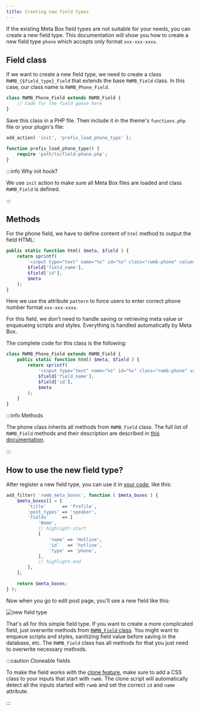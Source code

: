 ```yaml
---
title: Creating new field types
---
```


If the existing Meta Box field types are not suitable for your needs, you can create a new field type. This documentation will show you how to create a new field type `phone` which accepts only format `xxx-xxx-xxxx`.

## Field class

If we want to create a new field type, we need to create a class `RWMB_{$field_type}_Field` that extends the base `RWMB_Field` class. In this case, our class name is `RWMB_Phone_Field`.

```php
class RWMB_Phone_Field extends RWMB_Field {
    // Code for the field goese here
}
```

Save this class in a PHP file. Then include it in the theme's `functions.php` file or your plugin's file:

```php
add_action( 'init', 'prefix_load_phone_type' );

function prefix_load_phone_type() {
    require 'path/to/field-phone.php';
}
```

:::info Why init hook?

We use `init` action to make sure all Meta Box files are loaded and class `RWMB_Field` is defined.

:::

## Methods

For the phone field, we have to define content of `html` method to output the field HTML:

```php
public static function html( $meta, $field ) {
    return sprintf(
        '<input type="text" name="%s" id="%s" class="rwmb-phone" value="%s" pattern="\d{3}-\d{3}-\d{4}">',
        $field['field_name'],
        $field['id'],
        $meta
    );
}
```

Here we use the attribute `pattern` to force users to enter correct phone number format `xxx-xxx-xxxx`.

For this field, we don't need to handle saving or retrieving meta value or enqueueing scripts and styles. Everything is handled automatically by Meta Box.

The complete code for this class is the following:

```php
class RWMB_Phone_Field extends RWMB_Field {
    public static function html( $meta, $field ) {
        return sprintf(
            '<input type="text" name="%s" id="%s" class="rwmb-phone" value="%s" pattern="\d{3}-\d{3}-\d{4}">',
            $field['field_name'],
            $field['id'],
            $meta
        );
    }
}
```

:::info Methods

The phone class inherits all methods from `RWMB_Field` class. The full list of `RWMB_Field` methods and their description are described in [this documentation](/rwmb-field-class/).

:::

## How to use the new field type?

After register a new field type, you can use it in [your code](/creating-fields-with-code/), like this:

```php
add_filter( 'rwmb_meta_boxes', function ( $meta_boxes ) {
    $meta_boxes[] = [
        'title'      => 'Profile',
        'post_types' => 'speaker',
        'fields'     => [
            'Name',
            // highlight-start
            [
                'name' => 'Hotline',
                'id'   => 'hotline',
                'type' => 'phone',
            ],
            // highlight-end
        ],
    ];

    return $meta_boxes;
} );
```

Now when you go to edit post page, you'll see a new field like this:

![new field type](https://i.imgur.com/lK8DRW7.png)

That's all for this simple field type. If you want to create a more complicated field, just overwrite methods from [`RWMB_Field` class](/rwmb-field-class/). You might want to enqueue scripts and styles, sanitizing field value before saving in the database, etc. The `RWMB_Field` class has all methods for that you just need to overwrite necessary methods.

:::caution Cloneable fields

To make the field works with the [clone feature](/cloning-fields/), make sure to add a CSS class to your inputs that start with `rwmb`. The clone script will automatically detect all the inputs started with `rwmb` and set the correct `id` and `name` attribute.

:::